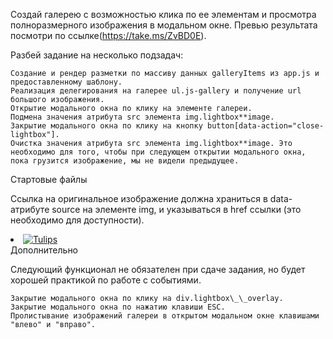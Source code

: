 Создай галерею с возможностью клика по ее элементам и просмотра полноразмерного изображения в модальном окне. Превью результата посмотри по ссылке(https://take.ms/ZvBD0E).

Разбей задание на несколько подзадач:

    Создание и рендер разметки по массиву данных galleryItems из app.js и предоставленному шаблону.
    Реализация делегирования на галерее ul.js-gallery и получение url большого изображения.
    Открытие модального окна по клику на элементе галереи.
    Подмена значения атрибута src элемента img.lightbox**image.
    Закрытие модального окна по клику на кнопку button[data-action="close-lightbox"].
    Очистка значения атрибута src элемента img.lightbox**image. Это необходимо для того, чтобы при следующем открытии модального окна, пока грузится изображение, мы не видели предыдущее.

Стартовые файлы

Ссылка на оригинальное изображение должна храниться в data-атрибуте source на элементе img, и указываться в href ссылки (это необходимо для доступности).

<li class="gallery__item">
  <a
    class="gallery__link"
    href="https://cdn.pixabay.com/photo/2010/12/13/10/13/tulips-2546_1280.jpg"
  >
    <img
      class="gallery__image"
      src="https://cdn.pixabay.com/photo/2010/12/13/10/13/tulips-2546__340.jpg"
      data-source="https://cdn.pixabay.com/photo/2010/12/13/10/13/tulips-2546_1280.jpg"
      alt="Tulips"
    />
  </a>
</li>
Дополнительно

Следующий функционал не обязателен при сдаче задания, но будет хорошей практикой по работе с событиями.

    Закрытие модального окна по клику на div.lightbox\_\_overlay.
    Закрытие модального окна по нажатию клавиши ESC.
    Пролистывание изображений галереи в открытом модальном окне клавишами "влево" и "вправо".
